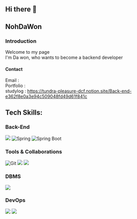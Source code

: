 ## Hi there 👋
## NohDaWon
### Introduction

Welcome to my page<br>
I'm Da won, who wants to become a backend developer<br>

#### Contact
Email :  <br>
Portfolio : <br>
studylog : https://tundra-pleasure-dcf.notion.site/Back-end-e362f8e0a3e94c509048fd49d61f841c<br>

## Tech Skills:

### Back-End
<img src="https://img.shields.io/badge/JAVA-007396?style=for-the-badge&logo=java&logoColor=white"> ![Spring](https://img.shields.io/badge/-Spring-6DB33F?style=for-the-badge&logo=spring&logoColor=white)
![Spring Boot](https://img.shields.io/badge/-SpringBoot-6DB33F?style=for-the-badge&logo=springboot&logoColor=white)<br>

### Tools & Collaborations
![Git](https://img.shields.io/badge/-Git-F05032?style=for-the-badge&logo=git&logoColor=white)
<img src="https://img.shields.io/badge/github-181717?style=for-the-badge&logo=github&logoColor=white">
<img src="https://img.shields.io/badge/bootstrap-7952B3?style=for-the-badge&logo=bootstrap&logoColor=white">

### DBMS
<img src="https://img.shields.io/badge/mysql-4479A1?style=for-the-badge&logo=mysql&logoColor=white">

### DevOps
<img src="https://img.shields.io/badge/aws-232F3E?style=for-the-badge&logo=aws&logoColor=white"> <img src="https://img.shields.io/badge/docker-2496ED?style=for-the-badge&logo=docker&logoColor=white">

